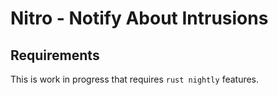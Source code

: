 Nitro - Notify About Intrusions
===============================

Requirements
------------

This is work in progress that requires `rust nightly` features.
